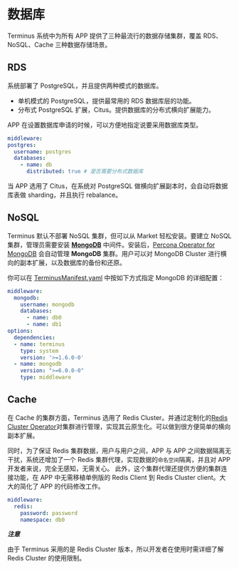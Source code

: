 # 数据库

Terminus 系统中为所有 APP 提供了三种最流行的数据存储集群，覆盖 RDS、NoSQL、Cache 三种数据存储场景。

## RDS

系统部署了 PostgreSQL，并且提供两种模式的数据库。

- 单机模式的 PostgreSQL，提供最常用的 RDS 数据库层的功能。
- 分布式 PostgreSQL 扩展，Citus。提供数据库的分布式横向扩展能力。

APP 在设置数据库申请的时候，可以方便地指定说要采用数据库类型。

```yaml
middleware:
postgres:
  username: postgres
  databases:
    - name: db
      distributed: true # 是否需要分布式数据库
```

当 APP 选用了 Citus，在系统对 PostgreSQL 做横向扩展副本时，会自动将数据库表做 sharding，并且执行 rebalance。

## NoSQL

Terminus 默认不部署 NoSQL 集群，但可以从 Market 轻松安装。要建立 NoSQL 集群，管理员需要安装 [**MongoDB**](https://market.jointerminus.com/middleware/mongodb) 中间件。安装后，[Percona Operator for MongoDB](https://github.com/percona/percona-server-mongodb-operator) 会自动管理 **MongoDB** 集群。用户可以对 MongoDB Cluster 进行横向的副本扩展，以及数据库的备份和还原。

你可以在 [TerminusManifest.yaml](../package/manifest.md#middleware) 中按如下方式指定 MongoDB 的详细配置：

```yaml
middleware:
  mongodb:
    username: mongodb
    databases:
      - name: db0
      - name: db1
options:
  dependencies:
  - name: terminus
    type: system
    version: '>=1.6.0-0'
  - name: mongodb
    version: ">=6.0.0-0"
    type: middleware      
```

## Cache

在 Cache 的集群方面，Terminus 选用了 Redis Cluster。并通过定制化的[Redis Cluster Operator](https://github.com/beclab/redis-cluster-operator)对集群进行管理，实现其云原生化。可以做到很方便简单的横向副本扩展。

同时，为了保证 Redis 集群数据，用户与用户之间，APP 与 APP 之间数据隔离无干扰，系统还增加了一个 Redis 集群代理，实现数据的`命名空间`隔离，并且对 APP 开发者来说，完全无感知，无需关心。
此外，这个集群代理还提供方便的集群连接功能，在 APP 中无需移植单例版的 Redis Client 到 Redis Cluster client。大大的简化了 APP 的代码修改工作。

```Yaml
middleware:
  redis:
    password: password
    namespace: db0
```

**_注意_**

由于 Terminus 采用的是 Redis Cluster 版本，所以开发者在使用时需详细了解 Redis Cluster 的使用限制。
